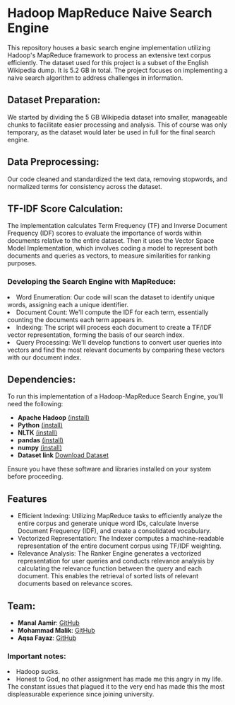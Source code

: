 # Hadoop MapReduce Naive Search Engine

This repository houses a basic search engine implementation utilizing Hadoop's MapReduce framework to process an extensive text corpus efficiently. 
The dataset used for this project is a subset of the English Wikipedia dump. It is 5.2 GB in total.
The project focuses on implementing a naive search algorithm to address challenges in information.

## Dataset Preparation:
We started by dividing the 5 GB Wikipedia dataset into smaller, manageable chunks to facilitate easier processing and analysis. This of course was only temporary, as the dataset would later be used in full for the final search engine.

## Data Preprocessing:
Our code cleaned and standardized the text data, removing stopwords, and normalized terms for consistency across the dataset.

## TF-IDF Score Calculation:
The implementation calculates Term Frequency (TF) and Inverse Document Frequency (IDF) scores to evaluate the importance of words within documents relative to the entire dataset.
Then it uses the Vector Space Model Implementation, which involves coding a model to represent both documents and queries as vectors, to measure similarities for ranking purposes.

### Developing the Search Engine with MapReduce:
<li> Word Enumeration: Our code will scan the dataset to identify unique words, assigning each a unique identifier.</li>
<li> Document Count: We'll compute the IDF for each term, essentially counting the documents each term appears in.</li>
<li> Indexing: The script will process each document to create a TF/IDF vector representation, forming the basis of our search index.</li>
<li> Query Processing: We'll develop functions to convert user queries into vectors and find the most relevant documents by comparing these vectors with our document index.</li>


## Dependencies:
To run this implementation of a Hadoop-MapReduce Search Engine, you'll need the following:

- **Apache Hadoop** [(install)](https://hadoop.apache.org/releases.html)
- **Python** [(install)](https://www.python.org/downloads/)
- **NLTK** [(install)](https://www.nltk.org/)
- **pandas** [(install)](https://pandas.pydata.org/docs/getting_started/install.html)
- **numpy** [(install)](https://numpy.org/)
- **Dataset link** [Download Dataset](https://drive.google.com/file/d/1lGVGqzF5CNWaoV-zoz8_mlThvHwMgcsP/view?usp=sharing)

Ensure you have these software and libraries installed on your system before proceeding.


## Features

- Efficient Indexing: Utilizing MapReduce tasks to efficiently analyze the entire corpus and generate unique word IDs, calculate Inverse Document Frequency (IDF), and create a consolidated vocabulary.
- Vectorized Representation: The Indexer computes a machine-readable representation of the entire document corpus using TF/IDF weighting.
- Relevance Analysis: The Ranker Engine generates a vectorized representation for user queries and conducts relevance analysis by calculating the relevance function between the query and each document. This enables the retrieval of sorted lists of relevant documents based on relevance scores.


## Team:

- **Manal Aamir**: [GitHub](https://github.com/manal-aamir)
- **Mohammad Malik**: [GitHub](https://github.com/mohammad-malik)
- **Aqsa Fayaz**: [GitHub](https://github.com/Aqsa-Fayyaz)


### Important notes:
<li> Hadoop sucks. </li>
<li> Honest to God, no other assignment has made me this angry in my life. The constant issues that plagued it to the very end has made this the most displeasurable experience since joining university.</li>
